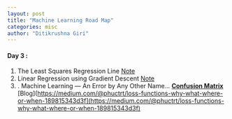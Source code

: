 ```yaml
---
layout: post
title: "Machine Learning Road Map"
categories: misc
author: "Ditikrushna Giri"
---
```


#### Day 3 : 
1. The Least Squares Regression Line [Note](https://saylordotorg.github.io/text_introductory-statistics/s14-04-the-least-squares-regression-l.html)
2. Linear Regression using Gradient Descent [Note](https://towardsdatascience.com/linear-regression-using-gradient-descent-97a6c8700931)
3. . Machine Learning — An Error by Any Other Name…
[**Confusion Matrix**](https://en.wikipedia.org/wiki/Confusion_matrix)  [Blog](https://medium.com/@phuctrt/loss-functions-why-what-where-or-when-189815343d3f](https://medium.com/@phuctrt/loss-functions-why-what-where-or-when-189815343d3f)

